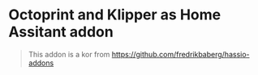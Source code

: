 # Octoprint and Klipper as Home Assitant addon

> This addon is a kor from https://github.com/fredrikbaberg/hassio-addons
